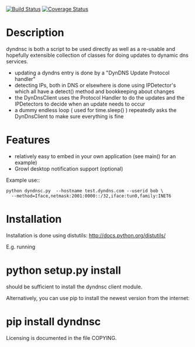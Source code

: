 [![Build Status](https://travis-ci.org/infothrill/python-dyndnsc.png)](https://travis-ci.org/infothrill/python-dyndnsc)    [![Coverage Status](https://coveralls.io/repos/infothrill/python-dyndnsc/badge.png)](https://coveralls.io/r/infothrill/python-dyndnsc)

Description
===========

dyndnsc is both a script to be used directly as well as a re-usable and
hopefully extensible collection of classes for doing updates to dynamic
dns services.

- updating a dyndns entry is done by a "DynDNS Update Protocol handler"
- detecting IPs, both in DNS or elsewhere is done using IPDetector's
  which all have a detect() method and bookkeeping about changes
- the DynDnsClient uses the Protocol Handler to do the updates and
  the IPDetectors to decide when an update needs to occur
- a dummy endless loop ( used for time.sleep() ) repeatedly asks the
  DynDnsClient to make sure everything is fine

Features
=========

- relatively easy to embed in your own application (see main() for an example)
- Growl desktop notification support (optional)

Example use::

    python dyndnsc.py  --hostname test.dyndns.com --userid bob \
      --method=Iface,netmask:2001:0000::/32,iface:tun0,family:INET6


Installation
============
Installation is done using distutils: http://docs.python.org/distutils/

E.g. running
 
  # python setup.py install
  
should be sufficient to install the dyndnsc client module.

Alternatively, you can use pip to install the newest version from the
internet:

  # pip install dyndnsc

Licensing is documented in the file COPYING.
